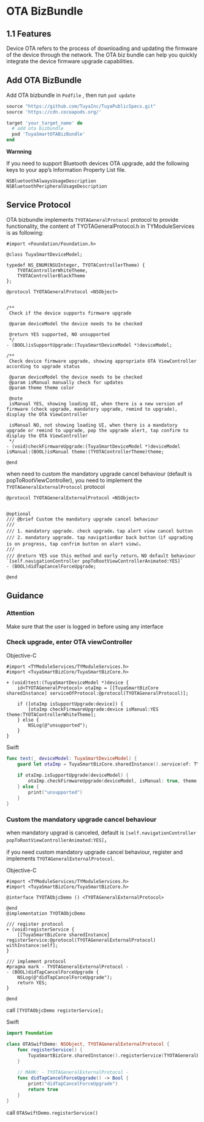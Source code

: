 # OTA BizBundle

## 1.1 Features
Device OTA refers to the process of downloading and updating the firmware of the device through the network. The OTA biz bundle can help you quickly integrate the device firmware upgrade capabilities.

## Add OTA BizBundle
Add OTA bizbundle in `Podfile` , then run `pod update`

```ruby
source "https://github.com/TuyaInc/TuyaPublicSpecs.git"
source 'https://cdn.cocoapods.org/'

target 'your_target_name' do
  # add ota bizbundle
  pod 'TuyaSmartOTABizBundle'
end
```

**Warnning**

If you need to support Bluetooth devices OTA upgrade, add the following keys to your app’s Information Property List file.

```
NSBluetoothAlwaysUsageDescription
NSBluetoothPeripheralUsageDescription
```

## Service Protocol
OTA bizbundle implements `TYOTAGeneralProtocol` protocol to provide functionality, the content of TYOTAGeneralProtocol.h in TYModuleServices is as following:

```objc
#import <Foundation/Foundation.h>

@class TuyaSmartDeviceModel;

typedef NS_ENUM(NSUInteger, TYOTAControllerTheme) {
    TYOTAControllerWhiteTheme,
    TYOTAControllerBlackTheme
};

@protocol TYOTAGeneralProtocol <NSObject>


/**
 Check if the device supports firmware upgrade
 
 @param deviceModel the device needs to be checked
 
 @return YES supported, NO unsupported
 */
- (BOOL)isSupportUpgrade:(TuyaSmartDeviceModel *)deviceModel;

/**
 Check device firmware upgrade, showing appropriate OTA ViewController according to upgrade status
 
 @param deviceModel the device needs to be checked
 @param isManual manually check for updates
 @param theme theme color
 
 @note
 isManual YES, showing loading UI, when there is a new version of firmware (check upgrade, mandatory upgrade, remind to upgrade), display the OTA ViewController
 
 isManual NO, not showing loading UI, when there is a mandatory upgrade or remind to upgrade, pop the upgrade alert, tap confirm to display the OTA ViewController
 */
- (void)checkFirmwareUpgrade:(TuyaSmartDeviceModel *)deviceModel isManual:(BOOL)isManual theme:(TYOTAControllerTheme)theme;

@end

```

when need to custom the mandatory upgrade cancel behaviour (default is popToRootViewController), you need to implement the `TYOTAGeneralExternalProtocol` protocol

```objc
@protocol TYOTAGeneralExternalProtocol <NSObject>


@optional
/// @brief Custom the mandatory upgrade cancel behaviour
///
/// 1. mandatory upgrade. check upgrade，tap alert view cancel button
/// 2. mandatory upgrade. tap navigationBar back button（if upgrading is on progress, tap confrim button on alert view）。
///
/// @return YES use this method and early return，NO default behaviour `[self.navigationController popToRootViewControllerAnimated:YES]`
- (BOOL)didTapCancelForceUpgrade;

@end
```

## Guidance

### Attention
Make sure that the user is logged in before using any interface

### Check upgrade, enter OTA viewController

Objective-C

```objc
#import <TYModuleServices/TYModuleServices.h>
#import <TuyaSmartBizCore/TuyaSmartBizCore.h>

+ (void)test:(TuyaSmartDeviceModel *)device {
    id<TYOTAGeneralProtocol> otaImp = [[TuyaSmartBizCore sharedInstance] serviceOfProtocol:@protocol(TYOTAGeneralProtocol)];
    
    if ([otaImp isSupportUpgrade:device]) {
        [otaImp checkFirmwareUpgrade:device isManual:YES theme:TYOTAControllerWhiteTheme];
    } else {
        NSLog(@"unsupported");
    }
}
```

Swift

```swift
func test(_ deviceModel: TuyaSmartDeviceModel) {
	guard let otaImp = TuyaSmartBizCore.sharedInstance().service(of: TYOTAGeneralProtocol.self) as? TYOTAGeneralProtocol else { return }
	
	if otaImp.isSupportUpgrade(deviceModel) {
		otaImp.checkFirmwareUpgrade(deviceModel, isManual: true, theme: .whiteTheme)
	} else {
		print("unsupported")
	}
}
```

### Custom the mandatory upgrade cancel behaviour
when mandatory upgrad is canceled, default is `[self.navigationController popToRootViewControllerAnimated:YES]`，

if you need custom mandatory upgrade cancel behaviour, register and implements `TYOTAGeneralExternalProtocol`.

Objective-C

```objc
#import <TYModuleServices/TYModuleServices.h>
#import <TuyaSmartBizCore/TuyaSmartBizCore.h>

@interface TYOTAObjcDemo () <TYOTAGeneralExternalProtocol>

@end
@implementation TYOTAObjcDemo

/// register protocol
+ (void)registerService {
    [[TuyaSmartBizCore sharedInstance] registerService:@protocol(TYOTAGeneralExternalProtocol) withInstance:self];
}

/// implement protocol
#pragma mark - TYOTAGeneralExternalProtocol -
- (BOOL)didTapCancelForceUpgrade {
    NSLog(@"didTapCancelForceUpgrade");
    return YES;
}

@end

```

call  `[TYOTAObjcDemo registerService];`

Swift
```swift
import Foundation

class OTASwiftDemo: NSObject, TYOTAGeneralExternalProtocol {
    func registerService() {
        TuyaSmartBizCore.sharedInstance().registerService(TYOTAGeneralExternalProtocol.self, withInstance: self)
    }
    
    // MARK: - TYOTAGeneralExternalProtocol -
    func didTapCancelForceUpgrade() -> Bool {
        print("didTapCancelForceUpgrade")
        return true
    }
}
```

call  `OTASwiftDemo.registerService()`
